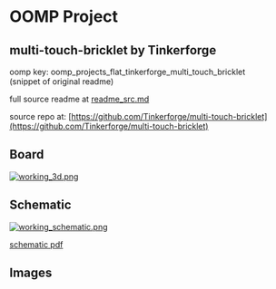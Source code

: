 # OOMP Project  
## multi-touch-bricklet  by Tinkerforge  
  
oomp key: oomp_projects_flat_tinkerforge_multi_touch_bricklet  
(snippet of original readme)  
  
  
  full source readme at [readme_src.md](readme_src.md)  
  
source repo at: [https://github.com/Tinkerforge/multi-touch-bricklet](https://github.com/Tinkerforge/multi-touch-bricklet)  
## Board  
  
[![working_3d.png](working_3d_600.png)](working_3d.png)  
## Schematic  
  
[![working_schematic.png](working_schematic_600.png)](working_schematic.png)  
  
[schematic pdf](working_schematic.pdf)  
## Images  
